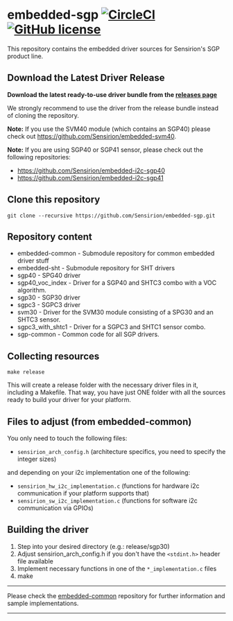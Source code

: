 # embedded-sgp [![CircleCI](https://circleci.com/gh/Sensirion/embedded-sgp.svg?style=shield)](https://circleci.com/gh/Sensirion/embedded-sgp) [![GitHub license](https://img.shields.io/badge/license-BSD3-blue.svg)](https://raw.githubusercontent.com/Sensirion/embedded-sgp/master/LICENSE)
This repository contains the embedded driver sources for Sensirion's
SGP product line.

## Download the Latest Driver Release

**Download the latest ready-to-use driver bundle from the [releases
page](https://github.com/Sensirion/embedded-sgp/releases/)**

We strongly recommend to use the driver from the release bundle instead of
cloning the repository.

**Note:** If you use the SVM40 module (which contains an SGP40) please check
out https://github.com/Sensirion/embedded-svm40.

**Note:** If you are using SGP40 or SGP41 sensor, please check out the 
following repositories:

* https://github.com/Sensirion/embedded-i2c-sgp40
* https://github.com/Sensirion/embedded-i2c-sgp41

## Clone this repository
```
git clone --recursive https://github.com/Sensirion/embedded-sgp.git
```

## Repository content

* embedded-common - Submodule repository for common embedded driver stuff
* embedded-sht - Submodule repository for SHT drivers
* sgp40 - SPG40 driver
* sgp40\_voc\_index - Driver for a SGP40 and SHTC3 combo with a VOC algorithm.
* sgp30 - SGP30 driver
* sgpc3 - SGPC3 driver
* svm30 - Driver for the SVM30 module consisting of a SPG30 and an SHTC3 sensor.
* sgpc3\_with\_shtc1 - Driver for a SGPC3 and SHTC1 sensor combo.
* sgp-common - Common code for all SGP drivers.

## Collecting resources
```
make release
```
This will create a release folder
with the necessary driver files in it, including a Makefile. That way, you have
just ONE folder with all the sources ready to build your driver for your
platform.


## Files to adjust (from embedded-common)
You only need to touch the following files:

* `sensirion_arch_config.h` (architecture specifics, you need to specify the
integer sizes)

and depending on your i2c implementation one of the following:

* `sensirion_hw_i2c_implementation.c` (functions for hardware i2c
communication if your platform supports that)
* `sensirion_sw_i2c_implementation.c` (functions for software i2c
communication via GPIOs)


## Building the driver
1. Step into your desired directory (e.g.: release/sgp30)
2. Adjust sensirion\_arch\_config.h if you don't have the `<stdint.h>` header
   file available
3. Implement necessary functions in one of the `*_implementation.c` files
4. make

---

Please check the [embedded-common](https://github.com/Sensirion/embedded-common)
repository for further information and sample implementations.

---
